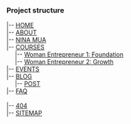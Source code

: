 ### Project structure
|-- [HOME](https://mysecondspace.github.io/ONLINE-WOMEN-BIZ/build/index.html)<br>
|-- [ABOUT](https://mysecondspace.github.io/ONLINE-WOMEN-BIZ/build/about.html)<br>
|-- [NINA MUA](https://mysecondspace.github.io/ONLINE-WOMEN-BIZ/build/nina-mua.html)<br>
|-- [COURSES](https://mysecondspace.github.io/ONLINE-WOMEN-BIZ/build/courses.html)<br>
&nbsp;&nbsp;&nbsp;&nbsp;&nbsp;|-- [Woman Entrepreneur 1: Foundation](https://mysecondspace.github.io/ONLINE-WOMEN-BIZ/build/entrepreneur-1.html)<br>
&nbsp;&nbsp;&nbsp;&nbsp;&nbsp;|-- [Woman Entrepreneur 2: Growth](https://mysecondspace.github.io/ONLINE-WOMEN-BIZ/build/entrepreneur-2.html)<br>
|-- [EVENTS](https://mysecondspace.github.io/ONLINE-WOMEN-BIZ/build/events.html)<br>
|-- [BLOG](https://mysecondspace.github.io/ONLINE-WOMEN-BIZ/build/blog.html)<br>
&nbsp;&nbsp;&nbsp;&nbsp;&nbsp;|-- [POST](https://mysecondspace.github.io/ONLINE-WOMEN-BIZ/build/post.html)<br>
|-- [FAQ](https://mysecondspace.github.io/ONLINE-WOMEN-BIZ/build/faq.html)<br><br>
|-- [404](https://mysecondspace.github.io/ONLINE-WOMEN-BIZ/build/404.html)<br>
|-- [SITEMAP](https://mysecondspace.github.io/ONLINE-WOMEN-BIZ/build/sitemap.html)
